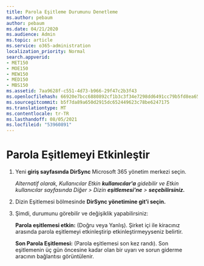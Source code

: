 ```yaml
---
title: Parola Eşitleme Durumunu Denetleme
ms.author: pebaum
author: pebaum
ms.date: 04/21/2020
ms.audience: Admin
ms.topic: article
ms.service: o365-administration
localization_priority: Normal
search.appverid:
- MET150
- MOE150
- MEW150
- MED150
- MBS150
ms.assetid: 7aa9628f-c551-4d73-b966-29f47c2b3f43
ms.openlocfilehash: 66920e7bcc6880892cf1b3c3f34e7298dd6491cc79b5fd8ea6540ee10339f33e
ms.sourcegitcommit: b5f7da89a650d2915dc652449623c78be6247175
ms.translationtype: MT
ms.contentlocale: tr-TR
ms.lasthandoff: 08/05/2021
ms.locfileid: "53960891"
---
```

# <a name="enable-password-sync"></a>Parola Eşitlemeyi Etkinleştir

1.  Yeni **giriş sayfasında DirSync** Microsoft 365 yönetim merkezi seçin. 
    
     *Alternatif olarak, Kullanıcılar Etkin **kullanıcılar'a** gidebilir ve Etkin kullanıcılar sayfasında Diğer \> Dizin **eşitlemesi'ne** \> **seçebilirsiniz.*** 
    
2. Dizin Eşitlemesi bölmesinde **DirSync yönetimine git'i seçin.** 
    
3. Şimdi, durumunu görebilir ve değişiklik yapabilirsiniz:
    
    **Parola eşitlemesi etkin:** (Doğru veya Yanlış). Şirket içi ile kiracınız arasında parola eşitlemeyi etkinleştirip etkinleştirmeyyseniz belirtir. 
    
    **Son Parola Eşitlemesi:** (Parola eşitlemesi son kez randı). Son eşitlemenin üç gün öncesine kadar olan bir uyarı ve sorun giderme aracının bağlantısı görüntülenir. 
    

